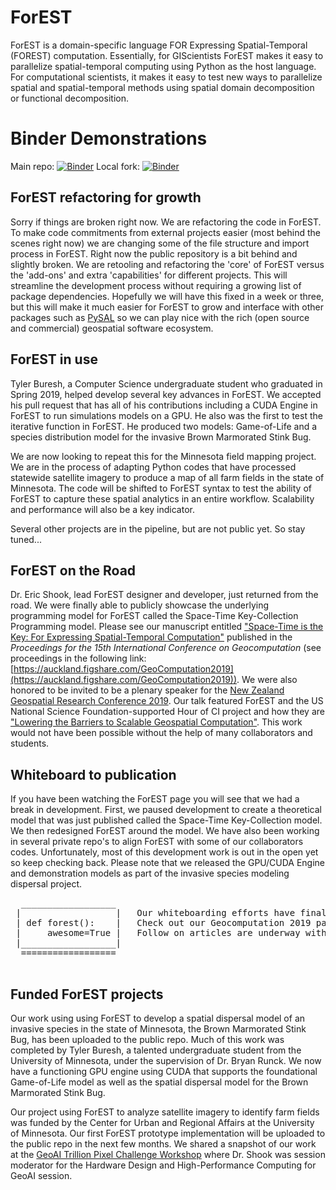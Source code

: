 # ForEST
ForEST is a domain-specific language FOR Expressing Spatial-Temporal (FOREST) computation. Essentially, for GIScientists ForEST makes it easy to parallelize spatial-temporal computing using Python as the host language. For computational scientists, it makes it easy to test new ways to parallelize spatial and spatial-temporal methods using spatial domain decomposition or functional decomposition. 

#  Binder Demonstrations
Main repo:
[![Binder](https://mybinder.org/badge_logo.svg)](https://mybinder.org/v2/gh/eshook/Forest/master)
Local fork:
[![Binder](https://mybinder.org/badge_logo.svg)](https://mybinder.org/v2/gh/eshook/Forest/master)

## ForEST refactoring for growth
Sorry if things are broken right now. We are refactoring the code in ForEST. To make code commitments from external projects easier (most behind the scenes right now) we are changing some of the file structure and import process in ForEST. Right now the public repository is a bit behind and slightly broken. We are retooling and refactoring the 'core' of ForEST versus the 'add-ons' and extra 'capabilities' for different projects. This will streamline the development process without requiring a growing list of package dependencies. Hopefully we will have this fixed in a week or three, but this will make it much easier for ForEST to grow and interface with other packages such as [PySAL](https://pysal.readthedocs.io/en/latest/) so we can play nice with the rich (open source and commercial) geospatial software ecosystem.

## ForEST in use
Tyler Buresh, a Computer Science undergraduate student who graduated in Spring 2019, helped develop several key advances in ForEST. We accepted his pull request that has all of his contributions including a CUDA Engine in ForEST to run simulations models on a GPU. He also was the first to test the iterative function in ForEST. He produced two models: Game-of-Life and a species distribution model for the invasive Brown Marmorated Stink Bug.

We are now looking to repeat this for the Minnesota field mapping project. We are in the process of adapting Python codes that have processed statewide satellite imagery to produce a map of all farm fields in the state of Minnesota. The code will be shifted to ForEST syntax to test the ability of ForEST to capture these spatial analytics in an entire workflow. Scalability and performance will also be a key indicator.

Several other projects are in the pipeline, but are not public yet. So stay tuned...

## ForEST on the Road

Dr. Eric Shook, lead ForEST designer and developer, just returned from the road. We were finally able to publicly showcase the underlying programming model for ForEST called the Space-Time Key-Collection Programming model. Please see our manuscript entitled ["Space-Time is the Key: For Expressing Spatial-Temporal Computation"](https://auckland.figshare.com/articles/Space-Time_is_the_Key_For_Expressing_Spatial-Temporal_Computing/9870416) published in the *Proceedings for the 15th International Conference on Geocomputation* (see proceedings in the following link: [https://auckland.figshare.com/GeoComputation2019](https://auckland.figshare.com/GeoComputation2019)). We were also honored to be invited to be a plenary speaker for the [New Zealand Geospatial Research Conference 2019](https://geospatial.ac.nz/nzgrc-2019/). Our talk featured ForEST and the US National Science Foundation-supported Hour of CI project and how they are ["Lowering the Barriers to Scalable Geospatial Computation"](https://geospatial.ac.nz/nzgrc-2019-abstracts/#EricShook). This work would not have been possible without the help of many collaborators and students. 

## Whiteboard to publication
If you have been watching the ForEST page you will see that we had a break in development. First, we paused development to create a theoretical model that was just published called the Space-Time Key-Collection model. We then redesigned ForEST around the model. We have also been working in several private repo's to align ForEST with some of our collaborators codes. Unfortunately, most of this development work is out in the open yet so keep checking back. Please note that we released the GPU/CUDA Engine and demonstration models as part of the invasive species modeling dispersal project.

<pre>
  __________________    
 |                  |   Our whiteboarding efforts have finally been published!
 | def forest():    |   Check out our Geocomputation 2019 paper for highlights.
 |     awesome=True |   Follow on articles are underway with even more details.
 |__________________|   
  ==================
 </pre>

## Funded ForEST projects
Our work using using ForEST to develop a spatial dispersal model of an invasive species in the state of Minnesota, the Brown Marmorated Stink Bug, has been uploaded to the public repo. Much of this work was completed by Tyler Buresh, a talented undergraduate student from the University of Minnesota, under the supervision of Dr. Bryan Runck. We now have a functioning GPU engine using CUDA that supports the foundational Game-of-Life model as well as the spatial dispersal model for the Brown Marmorated Stink Bug.

Our project  using ForEST to analyze satellite imagery to identify farm fields was funded by the Center for Urban and Regional Affairs at the University of Minnesota. Our first ForEST prototype implementation will be uploaded to the public repo in the next few months. We shared a snapshot of our work at the [GeoAI Trillion Pixel Challenge Workshop](https://geoai.ornl.gov/trillion-pixel/) where Dr. Shook was session moderator for the Hardware Design and High-Performance Computing for GeoAI session.
